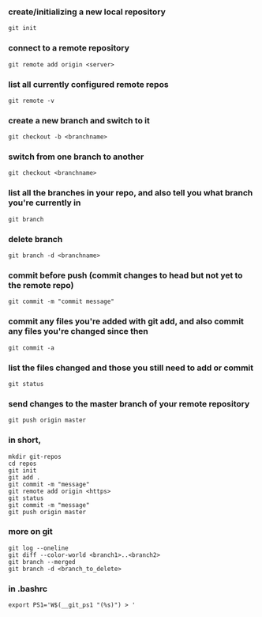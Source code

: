 ### create/initializing a new local repository
    git init   

### connect to a remote repository
    git remote add origin <server>

### list all currently configured remote repos
    git remote -v

### create a new branch and switch to it
    git checkout -b <branchname>

### switch from one branch to another
    git checkout <branchname>

### list all the branches in your repo, and also tell you what branch you're currently in
    git branch

### delete branch
    git branch -d <branchname>

### commit before push (commit changes to head but not yet to the remote repo) 
    git commit -m "commit message"

### commit any files you're added with git add, and also commit any files you're changed since then
    git commit -a

### list the files changed and those you still need to add or commit
    git status

### send changes to the master branch of your remote repository
    git push origin master


### in short,

    mkdir git-repos
    cd repos
    git init
    git add .
    git commit -m "message"
    git remote add origin <https>
    git status
    git commit -m "message"
    git push origin master
    
### more on git
    git log --oneline
    git diff --color-world <branch1>..<branch2>
    git branch --merged
    git branch -d <branch_to_delete>
### in .bashrc
    export PS1='W$(__git_ps1 "(%s)") > '

